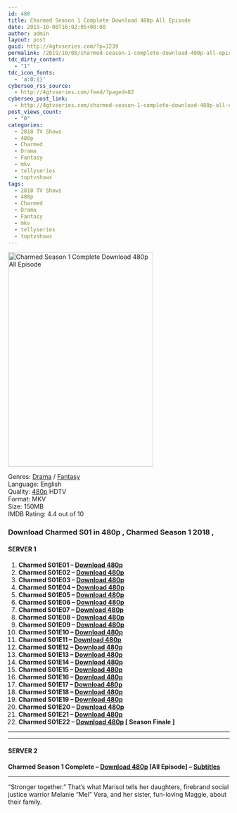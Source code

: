 ```yaml
---
id: 480
title: Charmed Season 1 Complete Download 480p All Episode
date: 2019-10-08T16:02:05+00:00
author: admin
layout: post
guid: http://4gtvseries.com/?p=1239
permalink: /2019/10/08/charmed-season-1-complete-download-480p-all-episode-2/
tdc_dirty_content:
  - "1"
tdc_icon_fonts:
  - 'a:0:{}'
cyberseo_rss_source:
  - http://4gtvseries.com/feed/?paged=82
cyberseo_post_link:
  - http://4gtvseries.com/charmed-season-1-complete-download-480p-all-episode/
post_views_count:
  - "0"
categories:
  - 2018 TV Shows
  - 480p
  - Charmed
  - Drama
  - Fantasy
  - mkv
  - tellyseries
  - toptvshows
tags:
  - 2018 TV Shows
  - 480p
  - Charmed
  - Drama
  - Fantasy
  - mkv
  - tellyseries
  - toptvshows
---
```

<img loading="lazy" class="aligncenter" src="https://3.bp.blogspot.com/-ZOsL53PTqas/XZyyujqKOXI/AAAAAAAAAbw/0y4Wwp4VWiQ_i1tvPU9T3WVcn3u-VSggwCK4BGAYYCw/s1600/Charmed%2BSeason%2B1.jpg" alt="Charmed Season 1 Complete Download 480p All Episode" width="330" height="488" />

Genres:&nbsp;<a href="http://4gtvseries.com/tag/drama/" data-wpel-link="internal">Drama</a> / <a href="http://4gtvseries.com/tag/fantasy/" data-wpel-link="internal">Fantasy</a>  
Language: English  
Quality:&nbsp;<a href="http://4gtvseries.com/tag/480p/" data-wpel-link="internal">480p</a>&nbsp;HDTV  
Format: MKV  
Size: 150MB  
IMDB Rating: 4.4 out of 10

### **Download Charmed S01 in 480p , Charmed Season 1 2018 ,&nbsp;**

#### <span><strong>SERVER 1</strong></span>

  1. **Charmed S01E01 – <a href="http://slink.dl480p.xyz/g1jKstFF" data-wpel-link="external" target="_blank" rel="nofollow external noopener noreferrer" class="wpel-icon-left"><i class="wpel-icon fa fa-download" aria-hidden="true"></i>Download 480p</a>**
  2. **Charmed S01E02 – <a href="http://slink.dl480p.xyz/OBVGmL" data-wpel-link="external" target="_blank" rel="nofollow external noopener noreferrer" class="wpel-icon-left"><i class="wpel-icon fa fa-download" aria-hidden="true"></i>Download 480p</a>**
  3. **Charmed S01E03 – <a href="http://slink.dl480p.xyz/Subun" data-wpel-link="external" target="_blank" rel="nofollow external noopener noreferrer" class="wpel-icon-left"><i class="wpel-icon fa fa-download" aria-hidden="true"></i>Download 480p</a>**
  4. **Charmed S01E04 – <a href="http://slink.dl480p.xyz/DJbU" data-wpel-link="external" target="_blank" rel="nofollow external noopener noreferrer" class="wpel-icon-left"><i class="wpel-icon fa fa-download" aria-hidden="true"></i>Download 480p</a>**
  5. **Charmed S01E05 – <a href="http://slink.dl480p.xyz/fHzYy4" data-wpel-link="external" target="_blank" rel="nofollow external noopener noreferrer" class="wpel-icon-left"><i class="wpel-icon fa fa-download" aria-hidden="true"></i>Download 480p</a>**
  6. **Charmed S01E06 – <a href="http://slink.dl480p.xyz/eo8GMKs" data-wpel-link="external" target="_blank" rel="nofollow external noopener noreferrer" class="wpel-icon-left"><i class="wpel-icon fa fa-download" aria-hidden="true"></i>Download 480p</a>**
  7. **Charmed S01E07 – <a href="http://slink.dl480p.xyz/aMp0tjBz" data-wpel-link="external" target="_blank" rel="nofollow external noopener noreferrer" class="wpel-icon-left"><i class="wpel-icon fa fa-download" aria-hidden="true"></i>Download 480p</a>**
  8. **Charmed S01E08 – <a href="http://slink.dl480p.xyz/6M2q8" data-wpel-link="external" target="_blank" rel="nofollow external noopener noreferrer" class="wpel-icon-left"><i class="wpel-icon fa fa-download" aria-hidden="true"></i>Download 480p</a>**
  9. **Charmed S01E09 – <a href="http://slink.dl480p.xyz/tZB0C" data-wpel-link="external" target="_blank" rel="nofollow external noopener noreferrer" class="wpel-icon-left"><i class="wpel-icon fa fa-download" aria-hidden="true"></i>Download 480p</a>**
 10. **Charmed S01E10 – <a href="http://slink.dl480p.xyz/f1rcBq" data-wpel-link="external" target="_blank" rel="nofollow external noopener noreferrer" class="wpel-icon-left"><i class="wpel-icon fa fa-download" aria-hidden="true"></i>Download 480p</a>**
 11. **Charmed S01E11 – <a href="http://slink.dl480p.xyz/DeB8Ia" data-wpel-link="external" target="_blank" rel="nofollow external noopener noreferrer" class="wpel-icon-left"><i class="wpel-icon fa fa-download" aria-hidden="true"></i>Download 480p</a>**
 12. **Charmed S01E12 – <a href="http://slink.dl480p.xyz/H6zj" data-wpel-link="external" target="_blank" rel="nofollow external noopener noreferrer" class="wpel-icon-left"><i class="wpel-icon fa fa-download" aria-hidden="true"></i>Download 480p</a>**
 13. **Charmed S01E13 – <a href="http://slink.dl480p.xyz/L08Eqikx" data-wpel-link="external" target="_blank" rel="nofollow external noopener noreferrer" class="wpel-icon-left"><i class="wpel-icon fa fa-download" aria-hidden="true"></i>Download 480p</a>**
 14. **Charmed S01E14 – <a href="http://slink.dl480p.xyz/0MYx4oWg" data-wpel-link="external" target="_blank" rel="nofollow external noopener noreferrer" class="wpel-icon-left"><i class="wpel-icon fa fa-download" aria-hidden="true"></i>Download 480p</a>**
 15. **Charmed S01E15 – <a href="http://slink.dl480p.xyz/HBe9" data-wpel-link="external" target="_blank" rel="nofollow external noopener noreferrer" class="wpel-icon-left"><i class="wpel-icon fa fa-download" aria-hidden="true"></i>Download 480p</a>**
 16. **Charmed S01E16 – <a href="http://slink.dl480p.xyz/dwEpsd" data-wpel-link="external" target="_blank" rel="nofollow external noopener noreferrer" class="wpel-icon-left"><i class="wpel-icon fa fa-download" aria-hidden="true"></i>Download 480p</a>**
 17. **Charmed S01E17 – <a href="http://slink.dl480p.xyz/pbwH" data-wpel-link="external" target="_blank" rel="nofollow external noopener noreferrer" class="wpel-icon-left"><i class="wpel-icon fa fa-download" aria-hidden="true"></i>Download 480p</a>**
 18. **Charmed S01E18 – <a href="http://slink.dl480p.xyz/ZZqFuQu2" data-wpel-link="external" target="_blank" rel="nofollow external noopener noreferrer" class="wpel-icon-left"><i class="wpel-icon fa fa-download" aria-hidden="true"></i>Download 480p</a>**
 19. **Charmed S01E19 – <a href="http://slink.dl480p.xyz/TfDEW" data-wpel-link="external" target="_blank" rel="nofollow external noopener noreferrer" class="wpel-icon-left"><i class="wpel-icon fa fa-download" aria-hidden="true"></i>Download 480p</a>**
 20. **Charmed S01E20 – <a href="http://slink.dl480p.xyz/dgZp8Cnm" data-wpel-link="external" target="_blank" rel="nofollow external noopener noreferrer" class="wpel-icon-left"><i class="wpel-icon fa fa-download" aria-hidden="true"></i>Download 480p</a>**
 21. **Charmed S01E21 – <a href="http://slink.dl480p.xyz/Rk25Rbk" data-wpel-link="external" target="_blank" rel="nofollow external noopener noreferrer" class="wpel-icon-left"><i class="wpel-icon fa fa-download" aria-hidden="true"></i>Download 480p</a>**
 22. **Charmed S01E22 – <a href="http://slink.dl480p.xyz/uTCK0FsH" data-wpel-link="external" target="_blank" rel="nofollow external noopener noreferrer" class="wpel-icon-left"><i class="wpel-icon fa fa-download" aria-hidden="true"></i>Download 480p</a> [ Season Finale ]**

* * *

* * *

#### <span><strong>SERVER 2</strong></span>

**Charmed Season 1 Complete – <a href="http://dl480p.xyz/990/" data-wpel-link="external" target="_blank" rel="nofollow external noopener noreferrer" class="wpel-icon-left"><i class="wpel-icon fa fa-download" aria-hidden="true"></i>Download 480p</a> [All Episode] – <a href="https://subscene.com/subtitles/charmed-first-season-2018" data-wpel-link="external" target="_blank" rel="nofollow external noopener noreferrer" class="wpel-icon-left"><i class="wpel-icon fa fa-download" aria-hidden="true"></i>Subtitles</a>**

* * *

“Stronger together.” That’s what Marisol tells her daughters, firebrand social justice warrior Melanie “Mel” Vera, and her sister, fun-loving Maggie, about their family.

<div align="center">
</div>